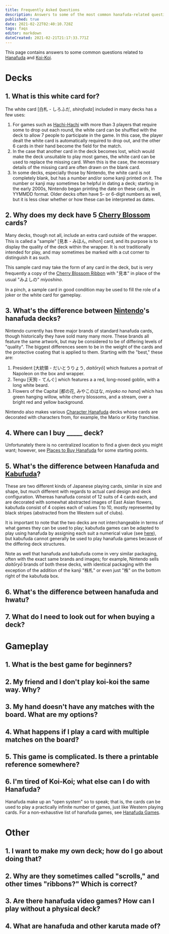 ```yaml
---
title: Frequently Asked Questions
description: Answers to some of the most common hanafuda-related questions
published: true
date: 2021-02-22T02:40:10.728Z
tags: faqs
editor: markdown
dateCreated: 2021-02-21T21:17:33.771Z
---
```


This page contains answers to some common questions related to [Hanafuda](/en/hanafuda) and [Koi-Koi](/en/hanafuda/games/koi-koi).
# Decks
## 1. What is this white card for?
The white card [白札 - しろふだ, *shirofuda*] included in many decks has a few uses:
1. For games such as [Hachi-Hachi](/en/hanafuda/games/hachi-hachi) with more than 3 players that require some to drop out each round, the white card can be shuffled with the deck to allow 7 people to participate in the game. In this case, the player dealt the white card is automatically required to drop out, and the other 6 cards in their hand become the field for the match.
2. In the case that another card in the deck becomes lost, which would make the deck unsuitable to play most games, the white card can be used to replace the missing card. When this is the case, the necessary details of the missing card are often drawn on the blank card.
3.  In some decks, especially those by Nintendo, the white card is not completely blank, but has a number and/or some kanji printed on it. The number or kanji may sometimes be helpful in dating a deck; starting in the early 2000s, Nintendo began printing the date on these cards, in YYMMDD format. Older decks often have 5- or 6-digit numbers as well, but it is less clear whether or how these can be interpreted as dates.
## 2. Why does my deck have 5 [Cherry Blossom](/en/hanafuda/suits/cherry-blossom) cards?
Many decks, though not all, include an extra card outside of the wrapper. This is called a "sample" [見本 - みほん, *mihon*] card, and its purpose is to display the quality of the deck within the wrapper. It is not traditionally intended for play, and may sometimes be marked with a cut corner to distinguish it as such.

This sample card may take the form of any card in the deck, but is very frequently a copy of the [Cherry Blossom Ribbon](/en/hanafuda/suits/cherry-blossom#poetry-ribbon) with "見本" in place of the usual "みよしの" *miyoshino*.

In a pinch, a sample card in good condition may be used to fill the role of a joker or the white card for gameplay.
## 3. What's the difference between [Nintendo](/en/hanafuda/manufacturers/nintendo)'s hanafuda decks?
Nintendo currently has three major brands of standard hanafuda cards, though historically they have sold many many more. These brands all feature the same artwork, but may be considered to be of differing levels of "quality". The biggest differences seem to be in the weight of the cards and the protective coating that is applied to them. Starting with the "best," these are:
1. President [大統領 - だいとうりょう, *daitōryō*] which features a portrait of Napoleon on the box and wrapper.
2. Tengu [天狗 - てんぐ] which features a a red, long-nosed goblin, with a long white beard.
3. Flowers of the Capital [都の花, みやこのはな, *miyako no hana*] which has green hanging willow, white cherry blossoms, and a stream, over a bright red and yellow background. 

Nintendo also makes various [Character Hanafuda](/en/hanafuda/character) decks whose cards are decorated with characters from, for example, the Mario or Kirby franchise.
## 4. Where can I buy \_\_\_\_\_ deck?
Unfortunately there is no centralized location to find a given deck you might want; however, see [Places to Buy Hanafuda](/en/meta/external-sites#places-to-buy-hanafuda) for some starting points.
## 5. What's the difference between Hanafuda and [Kabufuda](/en/kabufuda)?
These are two different kinds of Japanese playing cards, similar in size and shape, but much different with regards to actual card design and deck configuration. Whereas hanafuda consist of 12 suits of 4 cards each, and are decorated with somewhat abstracted images of East Asian flowers, kabufuda consist of 4 copies each of values 1 to 10, mostly represented by black stripes (abstracted from the Western suit of clubs).

It is important to note that the two decks are not interchangeable in terms of what games they can be used to play; kabufuda games can be adapted to play using hanafuda by assigning each suit a numerical value (see [here](/en/hanafuda/suits#arrangement-of-suits)), but kabufuda cannot generally be used to play hanafuda games because of the differing deck structures.

Note as well that hanafuda and kabufuda come in very similar packaging, often with the exact same brands and images; for example, Nintendo sells *daitōryō* brands of both these decks, with identical packaging with the exception of the addition of the kanji "株札" or even just "株" on the bottom right of the kabufuda box.
## 6. What's the difference between hanafuda and hwatu?

## 7. What do I need to look out for when buying a deck?

# Gameplay
## 1. What is the best game for beginners?

## 2. My friend and I don't play koi-koi the same way. Why?

## 3. My hand doesn't have any matches with the board. What are my options?

## 4. What happens if I play a card with multiple matches on the board?

## 5. This game is complicated. Is there a printable reference somewhere?

## 6. I'm tired of Koi-Koi; what else can I do with Hanafuda?
Hanafuda make up an "open system" so to speak; that is, the cards can be used to play a practically infinite number of games, just like Western playing cards. For a non-exhaustive list of hanafuda games, see [Hanafuda Games](/en/hanafuda/games).

# Other
## 1. I want to make my own deck; how do I go about doing that?

## 2. Why are they sometimes called "scrolls," and other times "ribbons?" Which is correct?

## 3. Are there hanafuda video games? How can I play without a physical deck?

## 4. What are hanafuda and other karuta made of?
